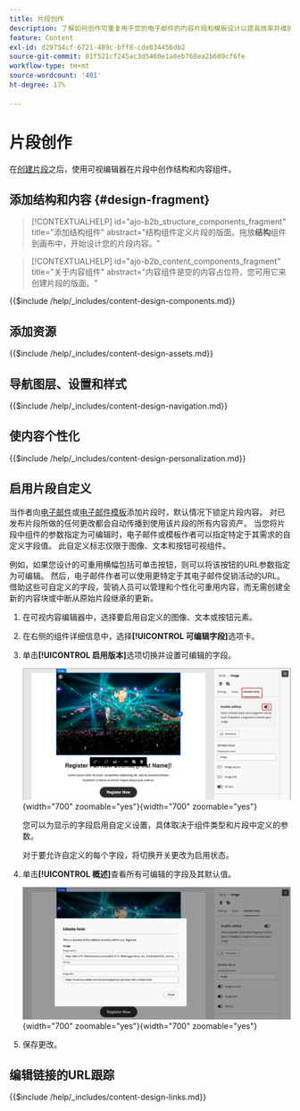 ```yaml
---
title: 片段创作
description: 了解如何创作可重复用于您的电子邮件的内容片段和模板设计以提高效率并维护设计和品牌标准。
feature: Content
exl-id: d29754cf-6721-489c-bff8-cde034456db2
source-git-commit: 81f521cf245ac3d5460e1a8eb768ea2b609cf6fe
workflow-type: tm+mt
source-wordcount: '401'
ht-degree: 17%

---
```


# 片段创作

在[创建片段](./fragments.md#create-fragments)之后，使用可视编辑器在片段中创作结构和内容组件。

## 添加结构和内容 {#design-fragment}

>[!CONTEXTUALHELP]
>id="ajo-b2b_structure_components_fragment"
>title="添加结构组件"
>abstract="结构组件定义片段的版面。拖放&#x200B;**结构**&#x200B;组件到画布中，开始设计您的片段内容。"

>[!CONTEXTUALHELP]
>id="ajo-b2b_content_components_fragment"
>title="关于内容组件"
>abstract="内容组件是空的内容占位符，您可用它来创建片段的版面。"

{{$include /help/_includes/content-design-components.md}}

## 添加资源

{{$include /help/_includes/content-design-assets.md}}

## 导航图层、设置和样式

{{$include /help/_includes/content-design-navigation.md}}

## 使内容个性化

{{$include /help/_includes/content-design-personalization.md}}

## 启用片段自定义

当作者向[电子邮件](./email-authoring.md#content-authoring---use-visual-fragments)或[电子邮件模板](./email-template-authoring.md#content-authoring---use-visual-fragments)添加片段时，默认情况下锁定片段内容。 对已发布片段所做的任何更改都会自动传播到使用该片段的所有内容资产。 当您将片段中组件的参数指定为可编辑时，电子邮件或模板作者可以指定特定于其需求的自定义字段值。 此自定义标志仅限于图像、文本和按钮可视组件。

例如，如果您设计的可重用横幅包括可单击按钮，则可以将该按钮的URL参数指定为可编辑。 然后，电子邮件作者可以使用更特定于其电子邮件促销活动的URL。 借助这些可自定义的字段，营销人员可以管理和个性化可重用内容，而无需创建全新的内容块或中断从原始片段继承的更新。

1. 在可视内容编辑器中，选择要启用自定义的图像、文本或按钮元素。

1. 在右侧的组件详细信息中，选择&#x200B;**[!UICONTROL 可编辑字段]**&#x200B;选项卡。

1. 单击&#x200B;**[!UICONTROL 启用版本]**&#x200B;选项切换并设置可编辑的字段。

   ![为片段图像组件启用可编辑字段](./assets/fragment-editable-fields-image.png){width="700" zoomable="yes"}{width=&quot;700&quot; zoomable=&quot;yes&quot;}

   您可以为显示的字段启用自定义设置，具体取决于组件类型和片段中定义的参数。

   对于要允许自定义的每个字段，将切换开关更改为启用状态。

1. 单击&#x200B;**[!UICONTROL 概述]**&#x200B;查看所有可编辑的字段及其默认值。

   ![查看可编辑字段及其默认值](./assets/fragment-editable-fields-image-overview.png){width="700" zoomable="yes"}{width=&quot;700&quot; zoomable=&quot;yes&quot;}

1. 保存更改。

## 编辑链接的URL跟踪

{{$include /help/_includes/content-design-links.md}}
